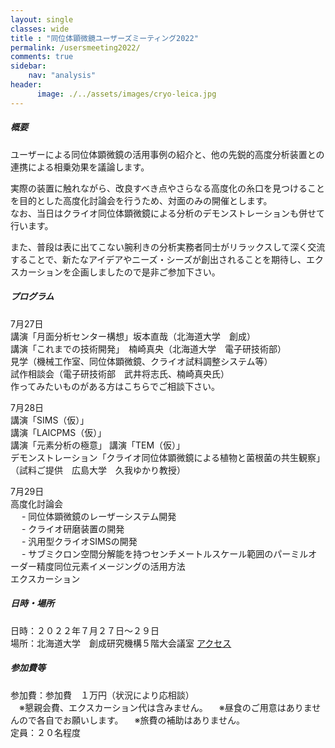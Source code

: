 ```yaml
---
layout: single
classes: wide
title : "同位体顕微鏡ユーザーズミーティング2022"
permalink: /usersmeeting2022/
comments: true
sidebar: 
    nav: "analysis"
header:
      image: ./../assets/images/cryo-leica.jpg
---
```

##### 概要 
ユーザーによる同位体顕微鏡の活用事例の紹介と、他の先鋭的高度分析装置との連携による相乗効果を議論します。    

実際の装置に触れながら、改良すべき点やさらなる高度化の糸口を見つけることを目的とした高度化討論会を行うため、対面のみの開催とします。    
なお、当日はクライオ同位体顕微鏡による分析のデモンストレーションも併せて行います。    


また、普段は表に出てこない腕利きの分析実務者同士がリラックスして深く交流することで、新たなアイデアやニーズ・シーズが創出されることを期待し、エクスカーションを企画しましたので是非ご参加下さい。    


##### プログラム  

7月27日    
講演「月面分析センター構想」坂本直哉（北海道大学　創成）    
講演「これまでの技術開発」　楠崎真央（北海道大学　電子研技術部）    
見学（機械工作室、同位体顕微鏡、クライオ試料調整システム等）    
試作相談会（電子研技術部　武井将志氏、楠崎真央氏）    
作ってみたいものがある方はこちらでご相談下さい。    

7月28日    
講演「SIMS（仮）」    
講演「LAICPMS（仮）」    
講演「元素分析の極意」 
講演「TEM（仮）」    
デモンストレーション「クライオ同位体顕微鏡による植物と菌根菌の共生観察」（試料ご提供　広島大学　久我ゆかり教授）    

7月29日    
高度化討論会    
　    - 同位体顕微鏡のレーザーシステム開発    
　    - クライオ研磨装置の開発    
　    - 汎用型クライオSIMSの開発    
　    - サブミクロン空間分解能を持つセンチメートルスケール範囲のパーミルオーダー精度同位元素イメージングの活用方法    
エクスカーション    

##### 日時・場所  
日時：２０２２年７月２７日～２９日  
場所：北海道大学　創成研究機構５階大会議室  [アクセス](https://www.cris.hokudai.ac.jp/contact-us)   

##### 参加費等
参加費：参加費　１万円（状況により応相談）   
　※懇親会費、エクスカーション代は含みません。
　※昼食のご用意はありませんので各自でお願いします。
　※旅費の補助はありません。   
定員：２０名程度   
